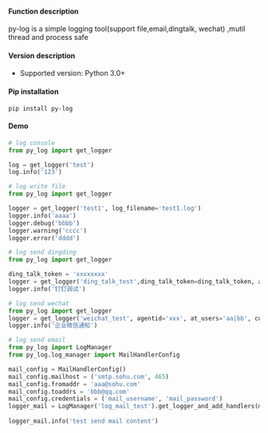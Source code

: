 #### Function description
py-log is a simple logging tool(support file,email,dingtalk, wechat) ,mutil thread and process safe

#### Version description
* Supported version: Python 3.0+

#### Pip installation
```shell
pip install py-log
```

#### Demo
```python
# log console 
from py_log import get_logger

log = get_logger('test')
log.info('123')
```

```python
# log write file
from py_log import get_logger

logger = get_logger('test1', log_filename='test1.log')
logger.info('aaaa')
logger.debug('bbbb')
logger.warning('cccc')
logger.error('dddd')
```

```python
# log send dingding
from py_log import get_logger

ding_talk_token = 'xxxxxxxx'
logger = get_logger('ding_talk_test',ding_talk_token=ding_talk_token, at_mobiles=('13790000000', '13790000001'))
logger.info('钉钉调试')
```

```python
# log send wechat
from py_log import get_logger
logger = get_logger('weichat_test', agentid='xxx', at_users='aa|bb', corpid='yyy', corpsecret='zzz')
logger.info('企业微信通知')
```

```python
# log send email
from py_log import LogManager
from py_log.log_manager import MailHandlerConfig

mail_config = MailHandlerConfig()
mail_config.mailhost = ('smtp.sohu.com', 465)
mail_config.fromaddr = 'aaa@sohu.com'
mail_config.toaddrs = 'bbb@qq.com'
mail_config.credentials = ('mail_username', 'mail_password')
logger_mail = LogManager('log_mail_test').get_logger_and_add_handlers(mail_handler_config=mail_config,
                                                                          is_add_mail_handler=True)
logger_mail.info('test send mail content')
```

